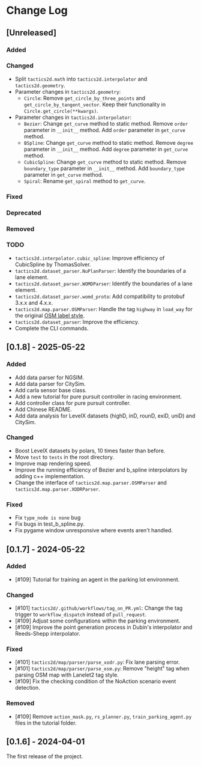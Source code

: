 # Change Log

## [Unreleased]

### Added

### Changed

- Split `tactics2d.math` into `tactics2d.interpolator` and `tactics2d.geometry`.
- Parameter changes in `tactics2d.geometry`:
  - `Circle`: Remove `get_circle_by_three_points` and `get_circle_by_tangent_vector`. Keep their functionality in `Circle.get_circle(**kwargs)`.
- Parameter changes in `tactics2d.interpolator`:
  - `Bezier`: Change `get_curve` method to static method. Remove `order` parameter in `__init__` method. Add `order` parameter in `get_curve` method.
  - `BSpline`: Change `get_curve` method to static method. Remove `degree` parameter in `__init__` method. Add `degree` parameter in `get_curve` method.
  - `CubicSpline`: Change `get_curve` method to static method. Remove `boundary_type` parameter in `__init__` method. Add `boundary_type` parameter in `get_curve` method.
  - `Spiral`: Rename `get_spiral` method to `get_curve`.

### Fixed

### Deprecated

### Removed

### TODO

- `tactics2d.interpolator.cubic_spline`: Improve efficiency of CubicSpline by ThomasSolver.
- `tactics2d.dataset_parser.NuPlanParser`: Identify the boundaries of a lane element.
- `tactics2d.dataset_parser.WOMDParser`: Identify the boundaries of a lane element.
- `tactics2d.dataset_parser.womd_proto`: Add compatibility to protobuf 3.x.x and 4.x.x.
- `tactics2d.map.parser.OSMParser`: Handle the tag `highway` in `load_way` for the original [OSM label style](https://wiki.openstreetmap.org/wiki/Key:lanes).
- `tactics2d.dataset_parser`: Improve the efficiency.
- Complete the CLI commands.

## [0.1.8] - 2025-05-22

### Added

- Add data parser for NGSIM.
- Add data parser for CitySim.
- Add carla sensor base class.
- Add a new tutorial for pure pursuit controller in racing environment.
- Add controller class for pure pursuit controller.
- Add Chinese README.
- Add data analysis for LevelX datasets (highD, inD, rounD, exiD, uniD) and CitySim.

### Changed

- Boost LevelX datasets by polars, 10 times faster than before.
- Move `test` to `tests` in the root directory.
- Improve map rendering speed.
- Improve the running efficiency of Bezier and b_spline interpolators by adding c++ implementation.
- Change the interface of `tactics2d.map.parser.OSMParser` and `tactics2d.map.parser.XODRParser`.

### Fixed

- Fix `type_node is none` bug
- Fix bugs in test_b_spline.py.
- Fix pygame window unresponsive where events aren't handled.

## [0.1.7] - 2024-05-22

### Added

- [#109] Tutorial for training an agent in the parking lot environment.

### Changed

- [#101] `tactics2d/.github/workflows/tag_on_PR.yml`: Change the tag trigger to `workflow_dispatch` instead of `pull_request`.
- [#109] Adjust some configurations within the parking environment.
- [#109] Improve the point generation process in Dubin's interpolator and Reeds-Shepp interpolator.

### Fixed

- [#101] `tactics2d/map/parser/parse_xodr.py`: Fix lane parsing error.
- [#101] `tactics2d/map/parser/parse_osm.py`: Remove "height" tag when parsing OSM map with Lanelet2 tag style.
- [#109] Fix the checking condition of the NoAction scenario event detection.

### Removed

- [#109] Remove `action_mask.py`, `rs_planner.py`, `train_parking_agent.py` files in the tutorial folder.

## [0.1.6] - 2024-04-01

The first release of the project.
